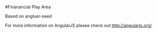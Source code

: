 #Finanancial Play Area

Based on angluar-seed

For more information on AngularJS please check out http://angularjs.org/
